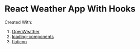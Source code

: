 # React Weather App With Hooks

Created With: 
1. [OpenWeather](https://openweathermap.org/api)
1. [loading-components](https://www.npmjs.com/package/react-loading-components)
1. [flaticon](https://www.flaticon.com/)

